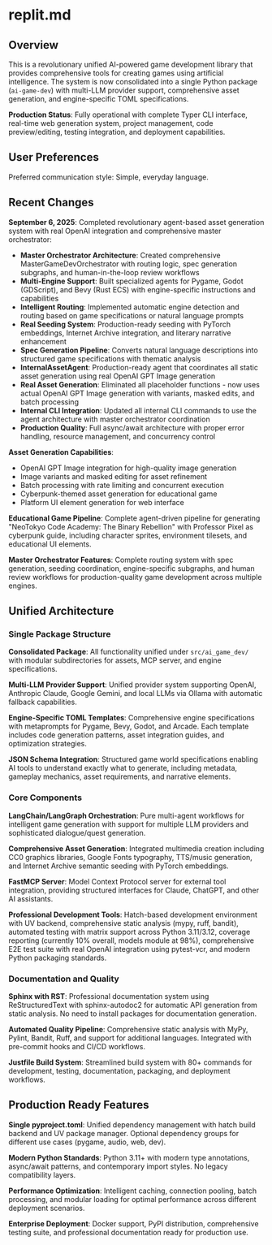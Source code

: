 # replit.md

## Overview

This is a revolutionary unified AI-powered game development library that provides comprehensive tools for creating games using artificial intelligence. The system is now consolidated into a single Python package (`ai-game-dev`) with multi-LLM provider support, comprehensive asset generation, and engine-specific TOML specifications.

**Production Status**: Fully operational with complete Typer CLI interface, real-time web generation system, project management, code preview/editing, testing integration, and deployment capabilities.

## User Preferences

Preferred communication style: Simple, everyday language.

## Recent Changes

**September 6, 2025**: Completed revolutionary agent-based asset generation system with real OpenAI integration and comprehensive master orchestrator:

- **Master Orchestrator Architecture**: Created comprehensive MasterGameDevOrchestrator with routing logic, spec generation subgraphs, and human-in-the-loop review workflows
- **Multi-Engine Support**: Built specialized agents for Pygame, Godot (GDScript), and Bevy (Rust ECS) with engine-specific instructions and capabilities
- **Intelligent Routing**: Implemented automatic engine detection and routing based on game specifications or natural language prompts
- **Real Seeding System**: Production-ready seeding with PyTorch embeddings, Internet Archive integration, and literary narrative enhancement
- **Spec Generation Pipeline**: Converts natural language descriptions into structured game specifications with thematic analysis
- **InternalAssetAgent**: Production-ready agent that coordinates all static asset generation using real OpenAI GPT Image generation
- **Real Asset Generation**: Eliminated all placeholder functions - now uses actual OpenAI GPT Image generation with variants, masked edits, and batch processing
- **Internal CLI Integration**: Updated all internal CLI commands to use the agent architecture with master orchestrator coordination
- **Production Quality**: Full async/await architecture with proper error handling, resource management, and concurrency control

**Asset Generation Capabilities**:
- OpenAI GPT Image integration for high-quality image generation
- Image variants and masked editing for asset refinement
- Batch processing with rate limiting and concurrent execution
- Cyberpunk-themed asset generation for educational game
- Platform UI element generation for web interface

**Educational Game Pipeline**: Complete agent-driven pipeline for generating "NeoTokyo Code Academy: The Binary Rebellion" with Professor Pixel as cyberpunk guide, including character sprites, environment tilesets, and educational UI elements.

**Master Orchestrator Features**: Complete routing system with spec generation, seeding coordination, engine-specific subgraphs, and human review workflows for production-quality game development across multiple engines.

## Unified Architecture

### Single Package Structure

**Consolidated Package**: All functionality unified under `src/ai_game_dev/` with modular subdirectories for assets, MCP server, and engine specifications.

**Multi-LLM Provider Support**: Unified provider system supporting OpenAI, Anthropic Claude, Google Gemini, and local LLMs via Ollama with automatic fallback capabilities.

**Engine-Specific TOML Templates**: Comprehensive engine specifications with metaprompts for Pygame, Bevy, Godot, and Arcade. Each template includes code generation patterns, asset integration guides, and optimization strategies.

**JSON Schema Integration**: Structured game world specifications enabling AI tools to understand exactly what to generate, including metadata, gameplay mechanics, asset requirements, and narrative elements.

### Core Components

**LangChain/LangGraph Orchestration**: Pure multi-agent workflows for intelligent game generation with support for multiple LLM providers and sophisticated dialogue/quest generation.

**Comprehensive Asset Generation**: Integrated multimedia creation including CC0 graphics libraries, Google Fonts typography, TTS/music generation, and Internet Archive semantic seeding with PyTorch embeddings.

**FastMCP Server**: Model Context Protocol server for external tool integration, providing structured interfaces for Claude, ChatGPT, and other AI assistants.

**Professional Development Tools**: Hatch-based development environment with UV backend, comprehensive static analysis (mypy, ruff, bandit), automated testing with matrix support across Python 3.11/3.12, coverage reporting (currently 10% overall, models module at 98%), comprehensive E2E test suite with real OpenAI integration using pytest-vcr, and modern Python packaging standards.

### Documentation and Quality

**Sphinx with RST**: Professional documentation system using ReStructuredText with sphinx-autodoc2 for automatic API generation from static analysis. No need to install packages for documentation generation.

**Automated Quality Pipeline**: Comprehensive static analysis with MyPy, Pylint, Bandit, Ruff, and support for additional languages. Integrated with pre-commit hooks and CI/CD workflows.

**Justfile Build System**: Streamlined build system with 80+ commands for development, testing, documentation, packaging, and deployment workflows.

## Production Ready Features

**Single pyproject.toml**: Unified dependency management with hatch build backend and UV package manager. Optional dependency groups for different use cases (pygame, audio, web, dev).

**Modern Python Standards**: Python 3.11+ with modern type annotations, async/await patterns, and contemporary import styles. No legacy compatibility layers.

**Performance Optimization**: Intelligent caching, connection pooling, batch processing, and modular loading for optimal performance across different deployment scenarios.

**Enterprise Deployment**: Docker support, PyPI distribution, comprehensive testing suite, and professional documentation ready for production use.